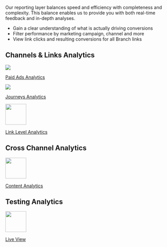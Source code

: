 Our reporting layer balances speed and efficiency with completeness and complexity. This balance enables us to provide you with both real-time feedback and in-depth analyses.

- Gain a clear understanding of what is actually driving conversions
- Filter performance by marketing campaign, channel and more
- View link clicks and resulting conversions for all Branch links

## Channels & Links Analytics
<!-- Link Configuration -->
<div class="nav-wrap flex-wrap">
  <a href="/pages/activity-reports-analytics/paid-ads-analytics">
    <img src="../../../img/pages/channels/paid-ads.png"/>
    <p>Paid Ads Analytics</p>
  </a>
  <a href="/pages/activity-reports-analytics/journeys-analytics/">
    <img src="../../../img/pages/channels/website.png"/>
    <p>Journeys Analytics</p>
  </a>
<!-- Need content
	<a href="/pages/activity-reports-analytics/deepviews-analytics/">
    <img src="../../../img/pages/analytics/deepview.png"/>
    <p>Deepviews Analytics</p>
  </a>
	<a href="/pages/activity-reports-analytics/desktop-sms-analytics/">
    <img src="../../../img/pages/analytics/desktop.png"/>
    <p>Desktop SMS Analytics</p>
  </a>
	<a href="/pages/activity-reports-analytics/email-analytics/">
		<img src="../../../img/pages/channels/email.png" height:"65" width="65"/>
		<p>Email Analytics</p>
	</a>
	<a href="/pages/activity-reports-analytics/influencer-analytics/">
  	<img src="../../../img/pages/channels/referral.png" height:"65" width="65"/>
  	<p>Influencer Analytics</p>
	</a> -->
	<a href="/pages/activity-reports-analytics/link-level-analytics/">
		<img src="../../../img/pages/channels/link.png" height:"65" width="65"/>
		<p>Link Level Analytics</p>
	</a>
</div>

## Cross Channel Analytics
<!-- Deep Links -->
<div class="nav-wrap flex-wrap">
<!-- Need content
	<a href="/pages/activity-reports-analytics/sources-analytics">
  	<img src="../../../img/pages/analytics/source.png" height:"65" width="65"/>
  	<p>Sources Analytics</p>
	</a> -->
	<a href="/pages/activity-reports-analytics/content-analytics">
  	<img src="../../../img/pages/channels/content.png" height:"65" width="65"/>
  	<p>Content Analytics</p>
	</a>
</div>

## Testing Analytics
<!-- Deep Links -->
<div class="nav-wrap flex-wrap">
	<a href="/pages/exports/pba-liveview/">
		<img src="../../../img/pages/dashboard/liveview.png" height:"65" width="65"/>
		<p>Live View</p>
	</a>
</div>
<!--/ Deep Links -->
